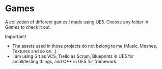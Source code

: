 # Games

A collection of different games I made using UE5. Choose any folder in *Games* to check it out.

Important!
- The assets used in those projects do not belong to me (Music, Meshes, Textures and so on...). 
- I am using Git as VCS, Trello as Scrum, Blueprints in UE5 for small/testing things, and C++ in UE5 for framework.
